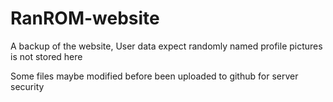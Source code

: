 # RanROM-website
A backup of the website, User data expect randomly named profile pictures is not stored here
 
Some files maybe modified before been uploaded to github for server security
